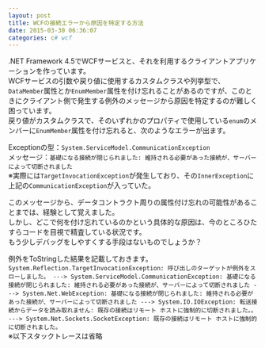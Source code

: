 ```yaml
---
layout: post
title: WCFの接続エラーから原因を特定する方法
date: 2015-03-30 06:36:07
categories: c# wcf
---
```

<p>.NET Framework 4.5でWCFサービスと、それを利用するクライアントアプリケーションを作っています。<br>
WCFサービスの引数や戻り値に使用するカスタムクラスや列挙型で、<code>DataMember</code>属性とか<code>EnumMember</code>属性を付け忘れることがあるのですが、このときにクライアント側で発生する例外のメッセージから原因を特定するのが難しく困っています。<br>
戻り値がカスタムクラスで、そのいずれかのプロパティで使用している<code>enum</code>のメンバーに<code>EnumMember</code>属性を付け忘れると、次のようなエラーが出ます。</p>

<p>Exceptionの型：<code>System.ServiceModel.CommunicationException</code><br>
メッセージ：<code>基礎になる接続が閉じられました: 維持される必要があった接続が、サーバーによって切断されました</code><br>
※実際には<code>TargetInvocationException</code>が発生しており、その<code>InnerException</code>に上記の<code>CommunicationException</code>が入っていた。</p>

<p>このメッセージから、データコントラクト周りの属性付け忘れの可能性があることまでは、経験として覚えました。<br>
しかし、どこで何を付け忘れているのかという具体的な原因は、今のところひたすらコードを目視で精査している状況です。<br>
もう少しデバッグをしやすくする手段はないものでしょうか？</p>

<p>例外をToStringした結果を記載しておきます。<br>
<code>System.Reflection.TargetInvocationException: 呼び出しのターゲットが例外をスローしました。 ---&gt; System.ServiceModel.CommunicationException: 基礎になる接続が閉じられました: 維持される必要があった接続が、サーバーによって切断されました ---&gt; System.Net.WebException: 基礎になる接続が閉じられました: 維持される必要があった接続が、サーバーによって切断されました ---&gt; System.IO.IOException: 転送接続からデータを読み取れません: 既存の接続はリモート ホストに強制的に切断されました。。 ---&gt; System.Net.Sockets.SocketException: 既存の接続はリモート ホストに強制的に切断されました。</code><br>
※以下スタックトレースは省略</p>
